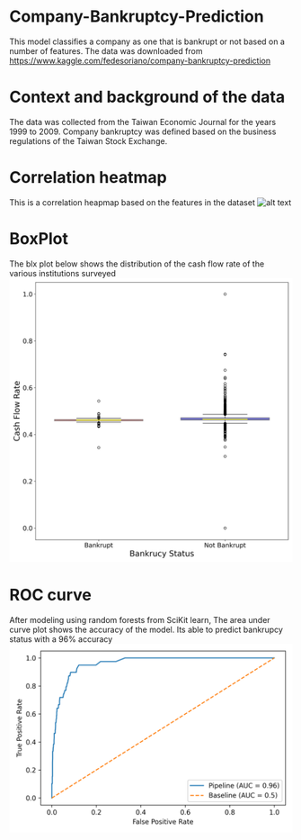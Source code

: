 # Company-Bankruptcy-Prediction
This model classifies a company as one that is bankrupt  or not based on a number of features. The data was downloaded from https://www.kaggle.com/fedesoriano/company-bankruptcy-prediction

# Context and background of the data
The data was collected from the Taiwan Economic Journal for the years 1999 to 2009. Company bankruptcy was defined based on the business regulations of the Taiwan Stock Exchange.

# Correlation heatmap
This is a correlation heapmap based on the features in the dataset ![alt text](Images/bankrupcy.png)

# BoxPlot
The blx plot below shows the distribution of the cash flow rate of the various institutions surveyed ![alt text](Images/boxplot.png)

# ROC curve
After modeling using random forests from SciKit learn, The area under curve plot shows the accuracy of the model. Its able to predict bankrupcy status with a 96% accuracy ![alt text](Images/ROC.png)


